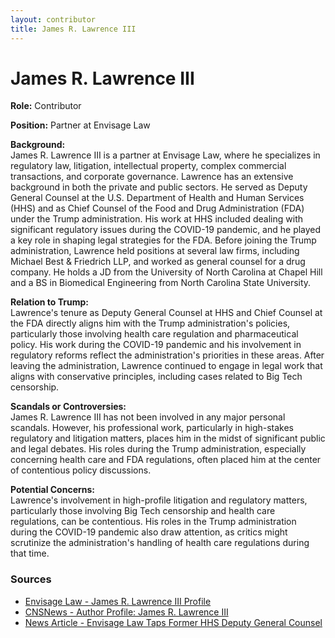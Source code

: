 ```yaml
---
layout: contributor
title: James R. Lawrence III
---
```


# James R. Lawrence III

**Role:** Contributor

**Position:** Partner at Envisage Law

**Background:**  
James R. Lawrence III is a partner at Envisage Law, where he specializes in regulatory law, litigation, intellectual property, complex commercial transactions, and corporate governance. Lawrence has an extensive background in both the private and public sectors. He served as Deputy General Counsel at the U.S. Department of Health and Human Services (HHS) and as Chief Counsel of the Food and Drug Administration (FDA) under the Trump administration. His work at HHS included dealing with significant regulatory issues during the COVID-19 pandemic, and he played a key role in shaping legal strategies for the FDA. Before joining the Trump administration, Lawrence held positions at several law firms, including Michael Best & Friedrich LLP, and worked as general counsel for a drug company. He holds a JD from the University of North Carolina at Chapel Hill and a BS in Biomedical Engineering from North Carolina State University.

**Relation to Trump:**  
Lawrence's tenure as Deputy General Counsel at HHS and Chief Counsel at the FDA directly aligns him with the Trump administration's policies, particularly those involving health care regulation and pharmaceutical policy. His work during the COVID-19 pandemic and his involvement in regulatory reforms reflect the administration's priorities in these areas. After leaving the administration, Lawrence continued to engage in legal work that aligns with conservative principles, including cases related to Big Tech censorship.

**Scandals or Controversies:**  
James R. Lawrence III has not been involved in any major personal scandals. However, his professional work, particularly in high-stakes regulatory and litigation matters, places him in the midst of significant public and legal debates. His roles during the Trump administration, especially concerning health care and FDA regulations, often placed him at the center of contentious policy discussions.

**Potential Concerns:**  
Lawrence's involvement in high-profile litigation and regulatory matters, particularly those involving Big Tech censorship and health care regulations, can be contentious. His roles in the Trump administration during the COVID-19 pandemic also draw attention, as critics might scrutinize the administration's handling of health care regulations during that time.

### Sources
- [Envisage Law - James R. Lawrence III Profile](https://envisage.law/our-team/james-r-lawrence/)
- [CNSNews - Author Profile: James R. Lawrence III](https://cnsnews.com/author/james-r-lawrence-iii)
- [News Article - Envisage Law Taps Former HHS Deputy General Counsel](https://envisage.law/envisage-law-taps-former-hhs-deputy-general-counsel-and-fda-chief-counsel-to-lead-health-care-and-life-sciences-practice)
